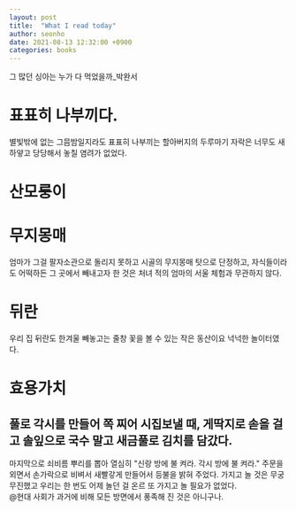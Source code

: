```yaml
---
layout: post
title:  "What I read today"
author: seonho
date: 2021-08-13 12:32:00 +0900
categories: books
---
```



그 많던 싱아는 누가 다 먹었을까_박완서

# 표표히 나부끼다.    
별빛밖에 없는 그믐밤일지라도 표표히 나부끼는 할아버지의 두루마기 자락은 너무도 새하얗고 당당해서 놓칠 염려가 없었다. 

# 산모룽이    

# 무지몽매    
엄마가 그걸 팔자소관으로 돌리지 못하고 시골의 무지몽매 탓으로 단정하고, 자식들이라도 어떡하든 그 곳에서 빼내고자 한 것은 처녀 적의 엄마의 서울 체험과 무관하지 않다.

# 뒤란    
우리 집 뒤란도 한겨울 빼놓고는 줄창 꽃을 볼 수 있는 작은 동산이요 넉넉한 놀이터였다.   

# 효용가치   

## 풀로 각시를 만들어 쪽 찌어 시집보낼 때, 게딱지로 솓을 걸고 솔잎으로 국수 말고 새금풀로 김치를 담갔다. 
마지막으로 쇠비름 뿌리를 뽑아 열심히 "신랑 방에 불 켜라. 각시 방에 불 켜라." 
주문을 외면서 손가락으로 비벼서 새빨갛게 만들어서 등불을 밝혀 주었다. 
가지고 놀 것은 무궁무진했고 우리는 한 번도 어제 놀던 걸 온르 또 가지고 놀 필요가 없었다.   
@현대 사회가 과거에 비해 모든 방면에서 풍족해 진 것은 아니구나.   
